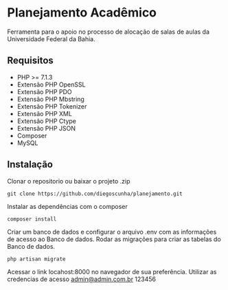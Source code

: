 # Planejamento Acadêmico

Ferramenta para o apoio no processo de alocação de salas de aulas da Universidade Federal da Bahia.

## Requisitos
* PHP >= 7.1.3
* Extensão PHP OpenSSL
* Extensão PHP PDO
* Extensão PHP Mbstring
* Extensão PHP Tokenizer
* Extensão PHP XML
* Extensão PHP Ctype
* Extensão PHP JSON
* Composer
* MySQL

## Instalação
Clonar o repositorio ou baixar o projeto .zip
```
git clone https://github.com/diegoscunha/planejamento.git
```
Instalar as dependências com o composer
```
composer install
```
Criar um banco de dados e configurar o arquivo .env com as informações de acesso ao Banco de dados.
Rodar as migrações para criar as tabelas do Banco de dados.
```
php artisan migrate
```
Acessar o link locahost:8000 no navegador de sua preferência.
Utilizar as credencias de acesso
admin@admin.com.br
123456
